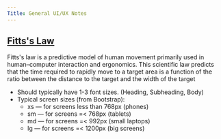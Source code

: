 ```yaml
---
Title: General UI/UX Notes
---
```


## [Fitts's Law](https://en.wikipedia.org/wiki/Fitts%27s_law)

Fitts's law is a predictive model of human movement primarily used in human–computer interaction and ergonomics. This scientific law predicts that the time required to rapidly move to a target area is a function of the ratio between the distance to the target and the width of the target

* Should typically have 1-3 font sizes. (Heading, Subheading, Body)
* Typical screen sizes (from Bootstrap):
  * xs — for screens less than 768px (phones)
  * sm — for screens =< 768px (tablets)
  * md — for screens =< 992px (small laptops)
  * lg — for screens =< 1200px (big screens)
